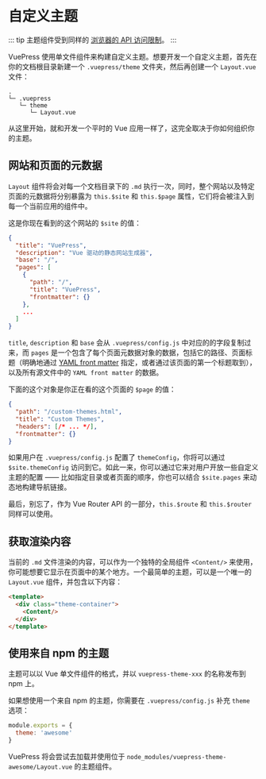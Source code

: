 # 自定义主题

::: tip
主题组件受到同样的 [浏览器的 API 访问限制](./using-vue.md#browser-api-access-restrictions)。
:::

VuePress 使用单文件组件来构建自定义主题。想要开发一个自定义主题，首先在你的文档根目录新建一个 `.vuepress/theme` 文件夹，然后再创建一个 `Layout.vue` 文件：

```
.
└─ .vuepress
   └─ theme
      └─ Layout.vue
```

从这里开始，就和开发一个平时的 Vue 应用一样了，这完全取决于你如何组织你的主题。

## 网站和页面的元数据

`Layout` 组件将会对每一个文档目录下的 `.md` 执行一次，同时，整个网站以及特定页面的元数据将分别暴露为 `this.$site` 和 `this.$page` 属性，它们将会被注入到每一个当前应用的组件中。

这是你现在看到的这个网站的 `$site` 的值：

``` json
{
  "title": "VuePress",
  "description": "Vue 驱动的静态网站生成器",
  "base": "/",
  "pages": [
    {
      "path": "/",
      "title": "VuePress",
      "frontmatter": {}
    },
    ...
  ]
}
```

`title`, `description` 和 `base` 会从 `.vuepress/config.js` 中对应的的字段复制过来，而 `pages` 是一个包含了每个页面元数据对象的数据，包括它的路径、页面标题（明确地通过 [YAML front matter](./markdown.md#yaml-front-matter) 指定，或者通过该页面的第一个标题取到），以及所有源文件中的 `YAML front matter` 的数据。

下面的这个对象是你正在看的这个页面的 `$page` 的值：

``` json
{
  "path": "/custom-themes.html",
  "title": "Custom Themes",
  "headers": [/* ... */],
  "frontmatter": {}
}
```

如果用户在 `.vuepress/config.js` 配置了 `themeConfig`，你将可以通过 `$site.themeConfig` 访问到它。如此一来，你可以通过它来对用户开放一些自定义主题的配置 —— 比如指定目录或者页面的顺序，你也可以结合 `$site.pages` 来动态地构建导航链接。

最后，别忘了，作为 Vue Router API 的一部分，`this.$route` 和 `this.$router` 同样可以使用。

## 获取渲染内容

当前的 `.md` 文件渲染的内容，可以作为一个独特的全局组件 `<Content/>` 来使用，你可能想要它显示在页面中的某个地方。一个最简单的主题，可以是一个唯一的 `Layout.vue` 组件，并包含以下内容：

``` html
<template>
  <div class="theme-container">
    <Content/>
  </div>
</template>
```

## 使用来自 npm 的主题

主题可以以 Vue 单文件组件的格式，并以 `vuepress-theme-xxx` 的名称发布到 npm 上。

如果想使用一个来自 npm 的主题，你需要在 `.vuepress/config.js` 补充 `theme` 选项：

``` js
module.exports = {
  theme: 'awesome'
}
```

VuePress 将会尝试去加载并使用位于 `node_modules/vuepress-theme-awesome/Layout.vue` 的主题组件。
 
